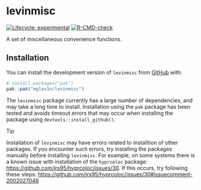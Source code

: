
# levinmisc

<!-- badges: start -->
[![Lifecycle: experimental](https://img.shields.io/badge/lifecycle-experimental-orange.svg)](https://lifecycle.r-lib.org/articles/stages.html#experimental)
[![R-CMD-check](https://github.com/mglev1n/levinmisc/actions/workflows/R-CMD-check.yaml/badge.svg)](https://github.com/mglev1n/levinmisc/actions/workflows/R-CMD-check.yaml)
<!-- badges: end -->

A set of miscellaneous convenience functions.

## Installation

You can install the development version of `levinmisc` from [GitHub](https://github.com/) with:

``` r
# install.packages("pak")
pak::pak("mglev1n/levinmisc")
```

The `levinmisc` package currently has a large number of dependencies, and may take a long time to install. Installation using the `pak` package has been tested and avoids timeout errors that may occur when installing the package using `devtools::install_github()`.

> [!TIP]
> Installation of `levinmisc` may have errors related to installtion of other packages. If you encounter such errors, try installing the packages manually before installing `levinmisc`. For example, on some systems there is a known issue with installation of the `hyprcoloc` package: https://github.com/jrs95/hyprcoloc/issues/30. If this occurs, try following these steps: https://github.com/jrs95/hyprcoloc/issues/30#issuecomment-2002027048

